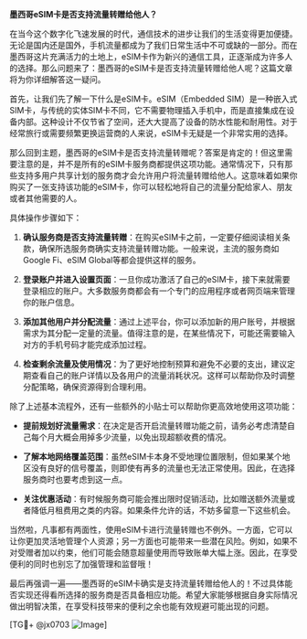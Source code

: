 **墨西哥eSIM卡是否支持流量转赠给他人？**

在当今这个数字化飞速发展的时代，通信技术的进步让我们的生活变得更加便捷。无论是国内还是国外，手机流量都成为了我们日常生活中不可或缺的一部分。而在墨西哥这片充满活力的土地上，eSIM卡作为新兴的通信工具，正逐渐成为许多人的选择。那么问题来了：墨西哥的eSIM卡是否支持流量转赠给他人呢？这篇文章将为你详细解答这一疑问。

首先，让我们先了解一下什么是eSIM卡。eSIM（Embedded SIM）是一种嵌入式SIM卡，与传统的实体SIM卡不同，它不需要物理插入手机中，而是直接集成在设备内部。这种设计不仅节省了空间，还大大提高了设备的防水性能和耐用性。对于经常旅行或需要频繁更换运营商的人来说，eSIM卡无疑是一个非常实用的选择。

那么回到主题，墨西哥的eSIM卡是否支持流量转赠呢？答案是肯定的！但这里需要注意的是，并不是所有的eSIM卡服务商都提供这项功能。通常情况下，只有那些支持多用户共享计划的服务商才会允许用户将流量转赠给他人。这意味着如果你购买了一张支持该功能的eSIM卡，你可以轻松地将自己的流量分配给家人、朋友或者其他需要的人。

具体操作步骤如下：

1. **确认服务商是否支持流量转赠**：在购买eSIM卡之前，一定要仔细阅读相关条款，确保所选服务商确实支持流量转赠功能。一般来说，主流的服务商如Google Fi、eSIM Global等都会提供这样的服务。

2. **登录账户并进入设置页面**：一旦你成功激活了自己的eSIM卡，接下来就需要登录相应的账户。大多数服务商都会有一个专门的应用程序或者网页端来管理你的账户信息。

3. **添加其他用户并分配流量**：通过上述平台，你可以添加新的用户账号，并根据需求为其分配一定量的流量。值得注意的是，在某些情况下，可能还需要输入对方的手机号码才能完成添加过程。

4. **检查剩余流量及使用情况**：为了更好地控制预算和避免不必要的支出，建议定期查看自己的账户详情以及各用户的流量消耗状况。这样可以帮助你及时调整分配策略，确保资源得到合理利用。

除了上述基本流程外，还有一些额外的小贴士可以帮助你更高效地使用这项功能：

- **提前规划好流量需求**：在决定是否开启流量转赠功能之前，请务必考虑清楚自己每个月大概会用掉多少流量，以免出现超额收费的情况。
  
- **了解本地网络覆盖范围**：虽然eSIM卡本身不受地理位置限制，但如果某个地区没有良好的信号覆盖，则即使有再多的流量也无法正常使用。因此，在选择服务商时也要考虑到这一点。
  
- **关注优惠活动**：有时候服务商可能会推出限时促销活动，比如赠送额外流量或者降低月租费用之类的内容。如果条件允许的话，不妨多留意一下这些机会。

当然啦，凡事都有两面性，使用eSIM卡进行流量转赠也不例外。一方面，它可以让你更加灵活地管理个人资源；另一方面也可能带来一些潜在风险。例如，如果不对受赠者加以约束，他们可能会随意超量使用而导致账单大幅上涨。因此，在享受便利的同时也别忘了加强管理和监督哦！

最后再强调一遍——墨西哥的eSIM卡确实是支持流量转赠给他人的！不过具体能否实现还得看所选择的服务商是否具备相应功能。希望大家能够根据自身实际情况做出明智决策，在享受科技带来的便利之余也能有效规避可能出现的问题。

[TG💪+ @jx0703 ![Image](https://github.com/user-attachments/assets/dbca1d08-cadb-493c-b0ec-ad6f7a83f270)]